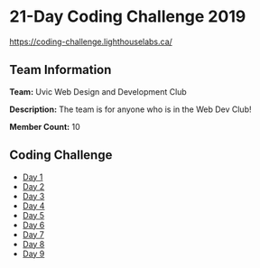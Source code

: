 # 21-Day Coding Challenge 2019

https://coding-challenge.lighthouselabs.ca/

## Team Information

**Team:** Uvic Web Design and Development Club

**Description:** The team is for anyone who is in the Web Dev Club!

**Member Count:** 10

## Coding Challenge

* [Day 1](./day-1.js)
* [Day 2](./day-2.js)
* [Day 3](./day-3.js)
* [Day 4](./day-4.js)
* [Day 5](./day-5.js)
* [Day 6](./day-6.js)
* [Day 7](./day-7.js)
* [Day 8](./day-8.js)
* [Day 9](./day-9.js)
